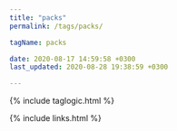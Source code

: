 ```yaml
---
title: "packs"
permalink: /tags/packs/

tagName: packs

date: 2020-08-17 14:59:58 +0300
last_updated: 2020-08-28 19:38:59 +0300

---
```


{% include taglogic.html %}

{% include links.html %}
